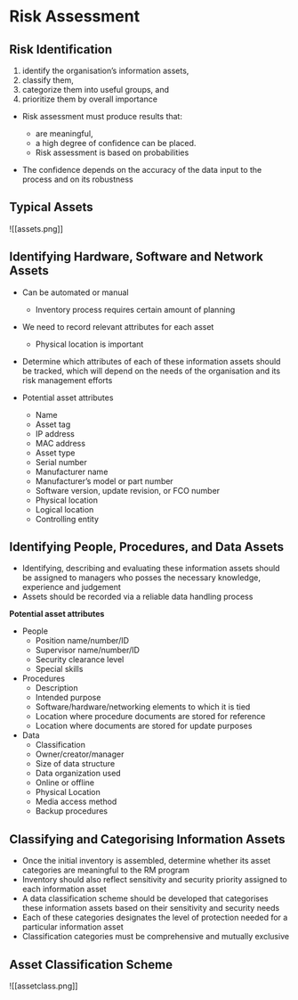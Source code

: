 # Risk Assessment

## Risk Identification
1. identify the organisation’s information assets,
2. classify them,
3. categorize them into useful groups, and
4. prioritize them by overall importance

- Risk assessment must produce results that:
	- are meaningful,
	- a high degree of confidence can be placed.
	- Risk assessment is based on probabilities

- The confidence depends on the accuracy of the data input to the process and on its robustness

## Typical Assets
![[assets.png]]

## Identifying Hardware, Software and Network Assets
- Can be automated or manual
	- Inventory process requires certain amount of planning
- We need to record relevant attributes for each asset
	- Physical location is important
- Determine which attributes of each of these information assets should be tracked, which will depend on the needs of the organisation and its risk management efforts

- Potential asset attributes
	-  Name
	- Asset tag
	- IP address
	- MAC address
	- Asset type
	- Serial number
	- Manufacturer name
	- Manufacturer’s model or part number
	- Software version, update revision, or FCO number
	- Physical location
	- Logical location
	- Controlling entity

## Identifying People, Procedures, and Data Assets
- Identifying, describing and evaluating these information assets should be assigned to managers who posses the necessary knowledge, experience and judgement
- Assets should be recorded via a reliable data handling process

**Potential asset attributes**
- People
	- Position name/number/ID
	- Supervisor name/number/ID
	- Security clearance level
	- Special skills
- Procedures
	- Description
	- Intended purpose
	- Software/hardware/networking elements to which it is tied
	- Location where procedure documents are stored for reference
	- Location where documents are stored for update purposes
- Data
	- Classification
	- Owner/creator/manager
	- Size of data structure
	- Data organization used
	- Online or offline
	- Physical Location
	- Media access method
	- Backup procedures

## Classifying and Categorising Information Assets
- Once the initial inventory is assembled, determine whether its asset categories are meaningful to the RM program
- Inventory should also reflect sensitivity and security priority assigned to each information asset
-  A data classification scheme should be developed that categorises these information assets based on their sensitivity and security needs
- Each of these categories designates the level of protection needed for a particular information asset
- Classification categories must be comprehensive and mutually exclusive

## Asset Classification Scheme
![[assetclass.png]]


